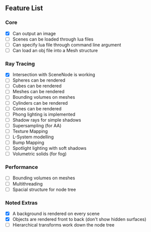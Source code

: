 ## Feature List

### Core
- [x] Can output an image
- [ ] Scenes can be loaded through lua files
- [ ] Can specify lua file through command line argument
- [ ] Can load an obj file into a Mesh structure

### Ray Tracing
- [x] Intersection with SceneNode is working
- [ ] Spheres can be rendered
- [ ] Cubes can be rendered
- [ ] Meshes can be rendered
- [ ] Bounding volumes on meshes
- [ ] Cylinders can be rendered
- [ ] Cones can be rendered
- [ ] Phong lighting is implemented
- [ ] Shadow rays for simple shadows
- [ ] Supersampling (for AA)
- [ ] Texture Mapping
- [ ] L-System modelling
- [ ] Bump Mapping
- [ ] Spotlight lighting with soft shadows
- [ ] Volumetric solids (for fog)

### Performance
- [ ] Bounding volumes on meshes
- [ ] Multithreading
- [ ] Spacial structure for node tree

### Noted Extras
- [x] A background is rendered on every scene
- [x] Objects are rendered front to back (don't show hidden surfaces)
- [ ] Hierarchical transforms work down the node tree